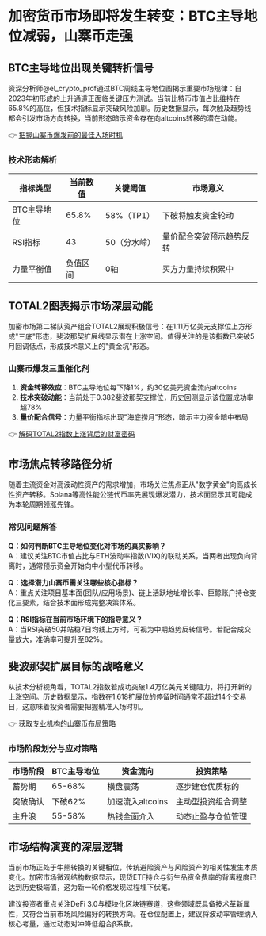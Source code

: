 # 加密货币市场即将发生转变：BTC主导地位减弱，山寨币走强

## BTC主导地位出现关键转折信号

资深分析师@el_crypto_prof通过BTC周线主导地位图揭示重要市场规律：自2023年初形成的上升通道正面临关键压力测试。当前比特币市值占比维持在65.8%的高位，但技术指标显示突破风险加剧。历史数据显示，每次触及趋势线都会引发市场方向转换，当前形态暗示资金存在向altcoins转移的潜在动能。

👉 [把握山寨币爆发前的最佳入场时机](https://bit.ly/okx_welcome)

### 技术形态解析
| 指标类型 | 当前数值 | 关键阈值 | 市场意义 |
|----------|----------|----------|----------|
| BTC主导地位 | 65.8% | 58%（TP1） | 下破将触发资金轮动 |
| RSI指标 | 43 | 50（分水岭） | 量价配合突破预示趋势反转 |
| 力量平衡值 | 负值区间 | 0轴 | 买方力量持续积累中 |

## TOTAL2图表揭示市场深层动能

加密市场第二梯队资产组合TOTAL2展现积极信号：在1.11万亿美元支撑位上方形成"三底"形态，斐波那契扩展线显示潜在上涨空间。值得关注的是该指数已突破5月回调低点，形成技术意义上的"黄金坑"形态。

### 山寨币爆发三重催化剂
1. **资金转移效应**：BTC主导地位每下降1%，约30亿美元资金流向altcoins
2. **技术突破动能**：当前处于0.382斐波那契支撑位，历史回测显示该位置成功率超78%
3. **量价配合信号**：力量平衡指标出现"海底捞月"形态，暗示主力资金暗中布局

👉 [解码TOTAL2指数上涨背后的财富密码](https://bit.ly/okx_welcome)

## 市场焦点转移路径分析

随着主流资金对高波动性资产的需求增加，市场关注焦点正从"数字黄金"向高成长性资产转移。Solana等高性能公链代币率先展现爆发潜力，技术面显示其可能成为本轮周期领涨先锋。

### 常见问题解答
**Q：如何判断BTC主导地位变化对市场的真实影响？**  
A：建议关注BTC市值占比与ETH波动率指数(VIX)的联动关系，当两者出现负向背离时，通常预示资金开始向中小型代币转移。

**Q：选择潜力山寨币需关注哪些核心指标？**  
A：重点关注项目基本面(团队/应用场景)、链上活跃地址增长率、巨鲸账户持仓变化三要素，结合技术面形成完整决策体系。

**Q：RSI指标在当前市场环境下的指导意义？**  
A：当RSI突破50并站稳7日均线上方时，可视为中期趋势反转信号。若配合成交量放大，准确率可提升至82%。

## 斐波那契扩展目标的战略意义

从技术分析视角看，TOTAL2指数若成功突破1.4万亿美元关键阻力，将打开新的上涨空间。历史数据显示，指数在1.618扩展位的停留时间通常不超过14个交易日，这意味着投资者需要把握精准入场时机。

👉 [获取专业机构的山寨币布局策略](https://bit.ly/okx_welcome)

### 市场阶段划分与应对策略
| 市场阶段 | BTC主导地位 | 资金流向 | 投资策略 |
|----------|--------------|----------|----------|
| 蓄势期 | 65-68% | 横盘震荡 | 逐步建仓优质标的 |
| 突破确认 | 下破62% | 加速流入altcoins | 主动型投资组合调整 |
| 主升浪 | 55-58% | 热钱全面介入 | 动态止盈与仓位管理 |

## 市场结构演变的深层逻辑

当前市场正处于牛熊转换的关键相位，传统避险资产与风险资产的相关性发生本质变化。加密市场微观结构数据显示，现货ETF持仓与衍生品资金费率的背离程度已达到历史极端值，这为新一轮价格发现过程埋下伏笔。

建议投资者重点关注DeFi 3.0与模块化区块链赛道，这些领域既具备技术革新属性，又符合当前市场风险偏好的转换方向。在仓位配置上，建议将波动率管理纳入核心考量，通过动态对冲降低组合β系数。